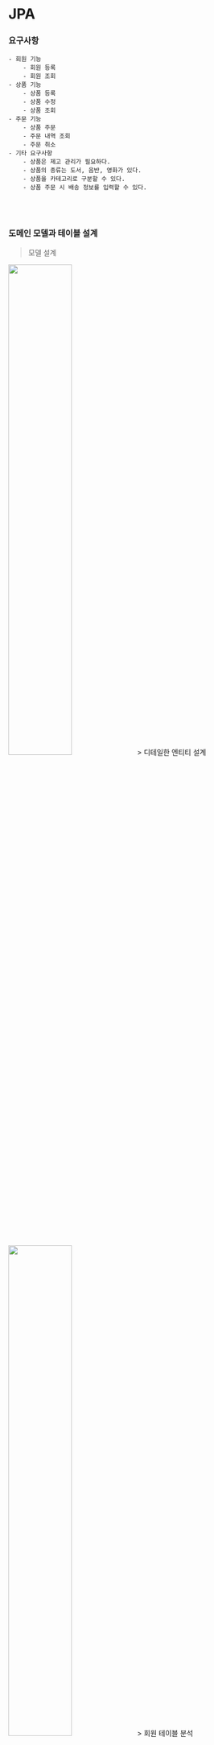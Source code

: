 # JPA 

### 요구사항
    - 회원 기능
        - 회원 등록
        - 회원 조회
    - 상품 기능
        - 상품 등록
        - 상품 수정
        - 상품 조회
    - 주문 기능
        - 상품 주문
        - 주문 내역 조회
        - 주문 취소
    - 기타 요구사항
        - 상품은 제고 관리가 필요하다.
        - 상품의 종류는 도서, 음반, 영화가 있다.
        - 상품을 카테고리로 구분할 수 있다.
        - 상품 주문 시 배송 정보를 입력할 수 있다.
 <br><br>
 ### 도메인 모델과 테이블 설계<br>
> 모델 설계
<img width="50%" src="https://user-images.githubusercontent.com/75667075/194892429-711b8691-3ec4-4cb2-88f5-7d34526305d8.png"/> 
> 디테일한 엔티티 설계
<img width="50%" src="https://user-images.githubusercontent.com/75667075/194892671-0d95495b-2ffd-4675-b1e1-ba46c587de1d.png"/>
> 회원 테이블 분석
<img width="50%" src="https://user-images.githubusercontent.com/75667075/194892753-00c2b414-4140-4646-9c70-d48353373bf6.png"/>
<br><br><br>

### 결과물
> 메인화면
<img width="50%" src="https://user-images.githubusercontent.com/75667075/194893221-ac331200-aaf0-4a79-9763-054cda0d435f.png"/>

> 회원가입
<img width="50%" src="https://user-images.githubusercontent.com/75667075/194893401-59f48924-aaad-4dc0-9520-9626f4416840.png"/>

> 주문내역
<img width="50%" src="https://user-images.githubusercontent.com/75667075/194893603-89619652-9a07-4304-b12d-275add899ca8.png"/>
